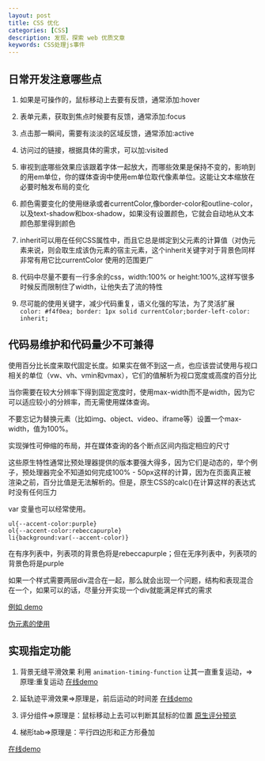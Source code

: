 ```yaml
---
layout: post
title: CSS 优化
categories: [CSS]
description: 发现，探索 web 优质文章
keywords: CSS处理js事件
---
```


## 日常开发注意哪些点

1. 如果是可操作的，鼠标移动上去要有反馈，通常添加:hover

2. 表单元素，获取到焦点时候要有反馈，通常添加:focus

3. 点击那一瞬间，需要有淡淡的区域反馈，通常添加:active

4. 访问过的链接，根据具体的需求，可以加:visited

5. 审视到底哪些效果应该跟着字体一起放大，而哪些效果是保持不变的，影响到的用em单位，你的媒体查询中使用em单位取代像素单位。这能让文本缩放在必要时触发布局的变化

6. 颜色需要变化的使用继承或者currentColor,像border-color和outline-color，以及text-shadow和box-shadow，如果没有设置颜色，它就会自动地从文本颜色那里得到颜色

7. inherit可以用在任何CSS属性中，而且它总是绑定到父元素的计算值（对伪元素来说，则会取生成该伪元素的宿主元素，这个inherit关键字对于背景色同样非常有用它比currentColor 使用的范围更广

8. 代码中尽量不要有一行多余的css，width:100% or height:100%,这样写很多时候反而限制住了width，让他失去了流的特性

9. 尽可能的使用关键字，减少代码重复，语义化强的写法，为了灵活扩展 `color: #f4f0ea; border: 1px solid currentColor;border-left-color: inherit;`

## 代码易维护和代码量少不可兼得

使用百分比长度来取代固定长度。如果实在做不到这一点，也应该尝试使用与视口相关的单位（vw、vh、vmin和vmax），它们的值解析为视口宽度或高度的百分比

当你需要在较大分辨率下得到固定宽度时，使用max-width而不是width，因为它可以适应较小的分辨率，而无需使用媒体查询。

不要忘记为替换元素（比如img、object、video、iframe等）设置一个max-width，值为100%。

实现弹性可伸缩的布局，并在媒体查询的各个断点区间内指定相应的尺寸

 这些原生特性通常比预处理器提供的版本要强大得多，因为它们是动态的，举个例子，预处理器完全不知道如何完成100% - 50px这样的计算，因为在页面真正被渲染之前，百分比值是无法解析的。但是，原生CSS的calc()在计算这样的表达式时没有任何压力

 var 变量也可以经常使用。

 ```
ul{--accent-color:purple}
ol{--accent-color:rebeccapurple}
li{background:var(--accent-color)}
 ```

 在有序列表中，列表项的背景色将是rebeccapurple；但在无序列表中，列表项的背景色将是purple

 如果一个样式需要两层div混合在一起，那么就会出现一个问题，结构和表现混合在一个，如果可以的话，尽量分开实现一个div就能满足样式的需求

 [例如 demo](https://codepen.io/qingchuang/pen/ZEBgjxa)

 [伪元素的使用](https://codepen.io/qingchuang/pen/bGBXxNW)

## 实现指定功能
1. 背景无缝平滑效果 利用 `animation-timing-function` 让其一直重复运动，=>原理:重复运动
[在线demo](https://codepen.io/qingchuang/pen/bGwggLg)


2. 延轨迹平滑效果=>原理是，前后运动的时间差
[在线demo](https://codepen.io/qingchuang/pen/oNzBBpR)

3. 评分组件=>原理是：鼠标移动上去可以判断其鼠标的位置
[原生评分预览](https://codepen.io/qingchuang/pen/dypNyLP)

4. 梯形tab=>原理是：平行四边形和正方形叠加

[在线demo](https://codepen.io/qingchuang/pen/yLaVoVw)
